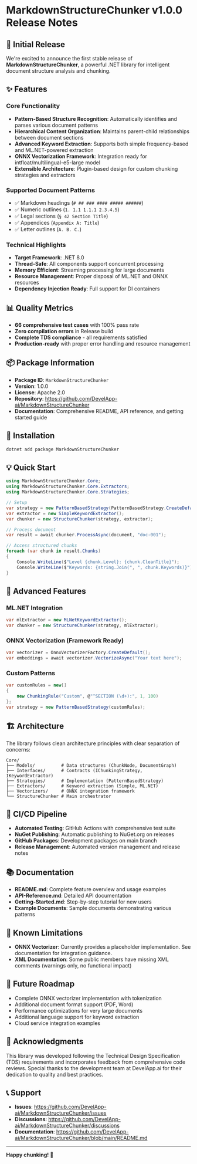 # MarkdownStructureChunker v1.0.0 Release Notes

## 🎉 Initial Release

We're excited to announce the first stable release of **MarkdownStructureChunker**, a powerful .NET library for intelligent document structure analysis and chunking.

## ✨ Features

### Core Functionality
- **Pattern-Based Structure Recognition**: Automatically identifies and parses various document patterns
- **Hierarchical Content Organization**: Maintains parent-child relationships between document sections
- **Advanced Keyword Extraction**: Supports both simple frequency-based and ML.NET-powered extraction
- **ONNX Vectorization Framework**: Integration ready for intfloat/multilingual-e5-large model
- **Extensible Architecture**: Plugin-based design for custom chunking strategies and extractors

### Supported Document Patterns
- ✅ Markdown headings (`# ## ### #### ##### ######`)
- ✅ Numeric outlines (`1. 1.1 1.1.1 2.3.4.5`)
- ✅ Legal sections (`§ 42 Section Title`)
- ✅ Appendices (`Appendix A: Title`)
- ✅ Letter outlines (`A. B. C.`)

### Technical Highlights
- **Target Framework**: .NET 8.0
- **Thread-Safe**: All components support concurrent processing
- **Memory Efficient**: Streaming processing for large documents
- **Resource Management**: Proper disposal of ML.NET and ONNX resources
- **Dependency Injection Ready**: Full support for DI containers

## 📊 Quality Metrics

- **66 comprehensive test cases** with 100% pass rate
- **Zero compilation errors** in Release build
- **Complete TDS compliance** - all requirements satisfied
- **Production-ready** with proper error handling and resource management

## 📦 Package Information

- **Package ID**: `MarkdownStructureChunker`
- **Version**: 1.0.0
- **License**: Apache 2.0
- **Repository**: https://github.com/DevelApp-ai/MarkdownStructureChunker
- **Documentation**: Comprehensive README, API reference, and getting started guide

## 🚀 Installation

```bash
dotnet add package MarkdownStructureChunker
```

## 💡 Quick Start

```csharp
using MarkdownStructureChunker.Core;
using MarkdownStructureChunker.Core.Extractors;
using MarkdownStructureChunker.Core.Strategies;

// Setup
var strategy = new PatternBasedStrategy(PatternBasedStrategy.CreateDefaultRules());
var extractor = new SimpleKeywordExtractor();
var chunker = new StructureChunker(strategy, extractor);

// Process document
var result = await chunker.ProcessAsync(document, "doc-001");

// Access structured chunks
foreach (var chunk in result.Chunks)
{
    Console.WriteLine($"Level {chunk.Level}: {chunk.CleanTitle}");
    Console.WriteLine($"Keywords: {string.Join(", ", chunk.Keywords)}");
}
```

## 🔧 Advanced Features

### ML.NET Integration
```csharp
var mlExtractor = new MLNetKeywordExtractor();
var chunker = new StructureChunker(strategy, mlExtractor);
```

### ONNX Vectorization (Framework Ready)
```csharp
var vectorizer = OnnxVectorizerFactory.CreateDefault();
var embeddings = await vectorizer.VectorizeAsync("Your text here");
```

### Custom Patterns
```csharp
var customRules = new[]
{
    new ChunkingRule("Custom", @"^SECTION (\d+):", 1, 100)
};
var strategy = new PatternBasedStrategy(customRules);
```

## 🏗️ Architecture

The library follows clean architecture principles with clear separation of concerns:

```
Core/
├── Models/          # Data structures (ChunkNode, DocumentGraph)
├── Interfaces/      # Contracts (IChunkingStrategy, IKeywordExtractor)
├── Strategies/      # Implementation (PatternBasedStrategy)
├── Extractors/      # Keyword extraction (Simple, ML.NET)
├── Vectorizers/     # ONNX integration framework
└── StructureChunker # Main orchestrator
```

## 🔄 CI/CD Pipeline

- **Automated Testing**: GitHub Actions with comprehensive test suite
- **NuGet Publishing**: Automatic publishing to NuGet.org on releases
- **GitHub Packages**: Development packages on main branch
- **Release Management**: Automated version management and release notes

## 📚 Documentation

- **README.md**: Complete feature overview and usage examples
- **API-Reference.md**: Detailed API documentation
- **Getting-Started.md**: Step-by-step tutorial for new users
- **Example Documents**: Sample documents demonstrating various patterns

## 🐛 Known Limitations

- **ONNX Vectorizer**: Currently provides a placeholder implementation. See documentation for integration guidance.
- **XML Documentation**: Some public members have missing XML comments (warnings only, no functional impact)

## 🔮 Future Roadmap

- Complete ONNX vectorizer implementation with tokenization
- Additional document format support (PDF, Word)
- Performance optimizations for very large documents
- Additional language support for keyword extraction
- Cloud service integration examples

## 🙏 Acknowledgments

This library was developed following the Technical Design Specification (TDS) requirements and incorporates feedback from comprehensive code reviews. Special thanks to the development team at DevelApp.ai for their dedication to quality and best practices.

## 📞 Support

- **Issues**: https://github.com/DevelApp-ai/MarkdownStructureChunker/issues
- **Discussions**: https://github.com/DevelApp-ai/MarkdownStructureChunker/discussions
- **Documentation**: https://github.com/DevelApp-ai/MarkdownStructureChunker/blob/main/README.md

---

**Happy chunking! 🎯**

